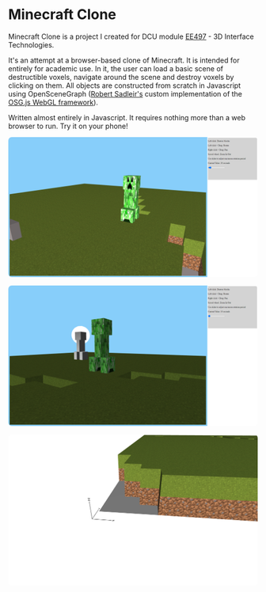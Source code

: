# Minecraft Clone

Minecraft Clone is a project I created for DCU module [EE497](https://www101.dcu.ie/registry/module_contents_no_mod.php?function=2&subcode=EE497) - 3D Interface Technologies.

It's an attempt at a browser-based clone of Minecraft. It is intended for entirely for academic use. In it, the user can load a basic scene of destructible voxels, navigate around the scene and destroy voxels by clicking on them. All objects are constructed from scratch in Javascript using OpenSceneGraph ([Robert Sadleir's](https://www.dcu.ie/electronics/people/robert-sadleir) custom implementation of the [OSG.js WebGL framework](https://github.com/cedricpinson/osgjs)).

Written almost entirely in Javascript. It requires nothing more than a web browser to run. Try it on your phone!

<p align="center"><img src="/screenshots/screenshot1.png" alt="Screenshot 1" width="800" style="border-radius: 0.5em"/></p>
<p align="center"><img src="/screenshots/screenshot2.png" alt="Screenshot 2" width="800" style="border-radius: 0.5em"/></p>
<p align="center"><img src="/screenshots/screenshot3.png" alt="Screenshot 3" width="800" style="border-radius: 0.5em"/></p>
